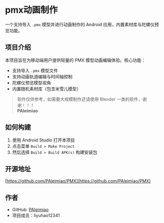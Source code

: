 # pmx动画制作

一个支持导入 `.pmx` 模型并进行动画制作的 Android 应用，内置素材库与陀螺仪预览功能。

## 项目介绍

本项目旨在为移动端用户提供轻量的 PMX 模型动画编辑体验。核心功能：

- 支持导入 `.pmx` 模型文件
- 支持动画轨道编辑与时间轴控制
- 陀螺仪预览模型视角
- 内置随机素材库（包含米雪儿模型）

> 软件仅供参考，如需要大规模制作还请使用 Blender 一类的软件，谢谢！！！  
> **PAleimiao**

## 如何构建

1. 使用 Android Studio 打开本项目
2. 点击菜单 `Build > Make Project`
3. 然后选择 `Build > Build APK(s)` 构建安装包

## 开源地址

[https://github.com/PAleimiao/PMX](https://github.com/PAleimiao/PMX)

## 作者

- GitHub: [PAleimiao](https://github.com/PAleimiao)
- 项目成员：liyuhao12341